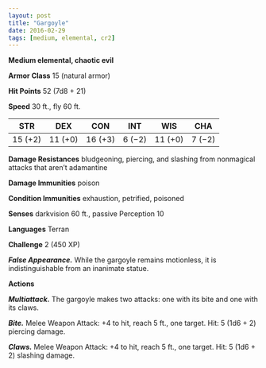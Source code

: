 ```yaml
---
layout: post
title: "Gargoyle"
date: 2016-02-29
tags: [medium, elemental, cr2]
---
```


**Medium elemental, chaotic evil**

**Armor Class** 15 (natural armor)

**Hit Points** 52 (7d8 + 21)

**Speed** 30 ft., fly 60 ft.

|   STR   |   DEX   |   CON   |   INT   |   WIS   |   CHA   |
|:-----:|:-----:|:-----:|:-----:|:-----:|:-----:|
| 15 (+2) | 11 (+0) | 16 (+3) | 6 (−2) | 11 (+0) | 7 (−2) |

**Damage Resistances** bludgeoning, piercing, and slashing from nonmagical attacks that aren’t adamantine 

**Damage Immunities** poison 

**Condition Immunities** exhaustion, petrified, poisoned 

**Senses** darkvision 60 ft., passive Perception 10 

**Languages** Terran 

**Challenge** 2 (450 XP)

***False Appearance.*** While the gargoyle remains motionless, it is indistinguishable from an inanimate statue. 

**Actions** 

***Multiattack.*** The gargoyle makes two attacks: one with its bite and one with its claws. 

***Bite.*** Melee Weapon Attack: +4 to hit, reach 5 ft., one target. Hit: 5 (1d6 + 2) piercing damage. 

***Claws.*** Melee Weapon Attack: +4 to hit, reach 5 ft., one target. Hit: 5 (1d6 + 2) slashing damage.